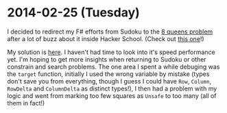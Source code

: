 2014-02-25 (Tuesday)
====================

I decided to redirect my F# efforts from Sudoku to the
[8 queens problem](http://en.wikipedia.org/wiki/Eight_queens_puzzle)
after a lot of buzz about it inside Hacker School. (Check out
[this one](http://davidad.github.io/blog/2014/02/25/overkilling-the-8-queens-problem/)!)

My solution is
[here](https://github.com/ncollins/hs_interview_questions/blob/master/search_and_constraint/EightQueens.fs).
I haven't had time to look into it's speed performance yet. I'm hoping to get more insights when returning to
Sudoku or other constrain and search problems. The one area I spent a while debuging was the `target` function,
initially I used the wrong variable by mistake (types don't save you from everything, though I guess I could
have `Row`, `Column`, `RowDelta` and `ColumnDelta` as distinct types!), I then had a problem with my logic
and went from marking too few squares as `Unsafe` to too many (all of them in fact!)
